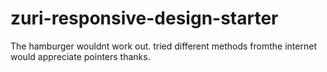 # zuri-responsive-design-starter

The hamburger wouldnt work out. tried different methods fromthe internet
would appreciate pointers
thanks.
